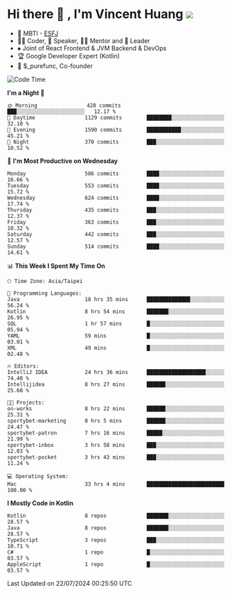 # Hi there 👋 , I'm Vincent Huang ![](https://komarev.com/ghpvc/?username=Jian-Min-Huang)
- 👀 MBTI - [ESFJ](https://www.16personalities.com/esfj-personality)
- 👨‍💻 Coder, 🎤 Speaker, 👨‍🏫 Mentor and 🚀 Leader
- ♠️ Joint of React Frontend & JVM Backend & DevOps
- 🏆 Google Developer Expert (Kotlin)
- 💼 $_purefunc, Co-founder

<!--START_SECTION:waka-->
![Code Time](http://img.shields.io/badge/Code%20Time-4%2C105%20hrs%2053%20mins-blue)

**I'm a Night 🦉** 

```text
🌞 Morning                428 commits         ███░░░░░░░░░░░░░░░░░░░░░░   12.17 % 
🌆 Daytime                1129 commits        ████████░░░░░░░░░░░░░░░░░   32.10 % 
🌃 Evening                1590 commits        ███████████░░░░░░░░░░░░░░   45.21 % 
🌙 Night                  370 commits         ███░░░░░░░░░░░░░░░░░░░░░░   10.52 % 
```
📅 **I'm Most Productive on Wednesday** 

```text
Monday                   586 commits         ████░░░░░░░░░░░░░░░░░░░░░   16.66 % 
Tuesday                  553 commits         ████░░░░░░░░░░░░░░░░░░░░░   15.72 % 
Wednesday                624 commits         ████░░░░░░░░░░░░░░░░░░░░░   17.74 % 
Thursday                 435 commits         ███░░░░░░░░░░░░░░░░░░░░░░   12.37 % 
Friday                   363 commits         ███░░░░░░░░░░░░░░░░░░░░░░   10.32 % 
Saturday                 442 commits         ███░░░░░░░░░░░░░░░░░░░░░░   12.57 % 
Sunday                   514 commits         ████░░░░░░░░░░░░░░░░░░░░░   14.61 % 
```


📊 **This Week I Spent My Time On** 

```text
🕑︎ Time Zone: Asia/Taipei

💬 Programming Languages: 
Java                     18 hrs 35 mins      ██████████████░░░░░░░░░░░   56.24 % 
Kotlin                   8 hrs 54 mins       ███████░░░░░░░░░░░░░░░░░░   26.95 % 
SQL                      1 hr 57 mins        █░░░░░░░░░░░░░░░░░░░░░░░░   05.94 % 
YAML                     59 mins             █░░░░░░░░░░░░░░░░░░░░░░░░   03.01 % 
XML                      49 mins             █░░░░░░░░░░░░░░░░░░░░░░░░   02.48 % 

🔥 Editors: 
IntelliJ IDEA            24 hrs 36 mins      ███████████████████░░░░░░   74.40 % 
Intellijidea             8 hrs 27 mins       ██████░░░░░░░░░░░░░░░░░░░   25.60 % 

🐱‍💻 Projects: 
on-works                 8 hrs 22 mins       ██████░░░░░░░░░░░░░░░░░░░   25.31 % 
sportybet-marketing      8 hrs 5 mins        ██████░░░░░░░░░░░░░░░░░░░   24.47 % 
sportybet-patron         7 hrs 16 mins       █████░░░░░░░░░░░░░░░░░░░░   21.99 % 
sportybet-inbox          3 hrs 58 mins       ███░░░░░░░░░░░░░░░░░░░░░░   12.03 % 
sportybet-pocket         3 hrs 43 mins       ███░░░░░░░░░░░░░░░░░░░░░░   11.24 % 

💻 Operating System: 
Mac                      33 hrs 4 mins       █████████████████████████   100.00 % 
```

**I Mostly Code in Kotlin** 

```text
Kotlin                   8 repos             ███████░░░░░░░░░░░░░░░░░░   28.57 % 
Java                     8 repos             ███████░░░░░░░░░░░░░░░░░░   28.57 % 
TypeScript               3 repos             ███░░░░░░░░░░░░░░░░░░░░░░   10.71 % 
C#                       1 repo              █░░░░░░░░░░░░░░░░░░░░░░░░   03.57 % 
AppleScript              1 repo              █░░░░░░░░░░░░░░░░░░░░░░░░   03.57 % 
```




 Last Updated on 22/07/2024 00:25:50 UTC
<!--END_SECTION:waka-->
